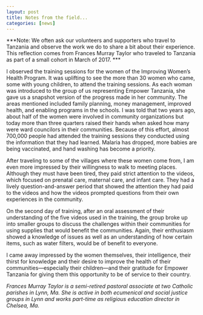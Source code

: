 ```yaml
---
layout: post
title: Notes from the field...
categories: [news]
---
```


***Note: We often ask our volunteers and supporters who travel to Tanzania and observe the work we do to share a bit about their experience. This reflection comes from Frances Murray Taylor who traveled to Tanzania as part of a small cohort in March of 2017. ***

I observed the training sessions for the women of the Improving Women’s Health Program. It was uplifting to see the more than 30 women who came, some with young children, to attend the training sessions. As each woman was introduced to the group of us representing Empower Tanzania, she gave us a snapshot version of the progress made in her community. The areas mentioned included family planning, money management, improved health, and enabling programs in the schools. I was told that two years ago, about half of the women were involved in community organizations but today more than three quarters raised their hands when asked how many were ward councilors in their communities. Because of this effort, almost 700,000 people had attended the training sessions they conducted using the information that they had learned. Malaria has dropped, more babies are being vaccinated, and hand washing has become a priority.

After traveling to some of the villages where these women come from, I am even more impressed by their willingness to walk to meeting places. Although they must have been tired, they paid strict attention to the videos, which focused on prenatal care, maternal care, and infant care. They had a lively question-and-answer period that showed the attention they had paid to the videos and how the videos prompted questions from their own experiences in the community.

On the second day of training, after an oral assessment of their understanding of the five videos used in the training, the group broke up into smaller groups to discuss the challenges within their communities for using supplies that would benefit the communities. Again, their enthusiasm showed a knowledge of issues as well as an understanding of how certain items, such as water filters, would be of benefit to everyone.

I came away impressed by the women themselves, their intelligence, their thirst for knowledge and their desire to improve the health of their communities—especially their children—and their gratitude for Empower Tanzania for giving them this opportunity to be of service to their country.

*Frances Murray Taylor is a semi-retired pastoral associate at two Catholic parishes in Lynn, Ma. She is active in both ecumenical and social justice groups in Lynn and works part-time as religious education director in Chelsea, Ma.*